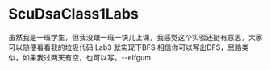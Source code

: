# ScuDsaClass1Labs
虽然我是一班学生，但我没跟一班一块儿上课，我感觉这个实验还挺有意思，大家可以随便看看我的垃圾代码
Lab3 就实现下BFS 相信你可以写出DFS，思路类似，如果我过两天有空，也可以写。--elfgum
